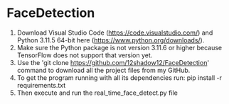 # FaceDetection

1. Download Visual Studio Code (https://code.visualstudio.com/)  and Python 3.11.5 64-bit here (https://www.python.org/downloads/). 
2. Make sure the Python package is not version 3.11.6 or higher because TensorFlow does not support that version yet.
3. Use the 'git clone https://github.com/12shadow12/FaceDetection' command to download all the project files from my GitHub.
4. To get the program running with all its dependencies run: 
   pip install -r requirements.txt
5. Then execute and run the real_time_face_detect.py file
